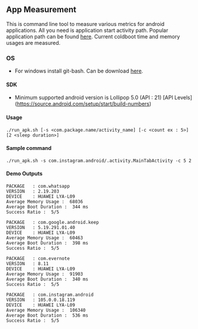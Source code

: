 ## App Measurement

This is command line tool to measure various metrics for android applications. All you need is application start activity path. Popular application path can be found [here](packages.md). Current coldboot time and memory usages are measured.

### OS
  * For windows install git-bash. Can be download [here](http://daringfireball.net/projects/markdown/syntax). 

#### SDK

  * Minimum supported android version is Lollipop 5.0 (API : 21) [API Levels] (https://source.android.com/setup/start/build-numbers)

#### Usage

```
./run_apk.sh [-s <com.package.name/activity_name] [-c <count ex : 5>] [2 <sleep duration>]
```

#### Sample command

```
./run_apk.sh -s com.instagram.android/.activity.MainTabActivity -c 5 2
```

#### Demo Outputs

```
PACKAGE   : com.whatsapp
VERSION   : 2.19.203
DEVICE    : HUAWEI LYA-L09
Average Memory Usage :  68036
Average Boot Duration :  344 ms
Success Ratio :  5/5

PACKAGE   : com.google.android.keep
VERSION   : 5.19.291.01.40
DEVICE    : HUAWEI LYA-L09
Average Memory Usage :  60463
Average Boot Duration :  398 ms
Success Ratio :  5/5

PACKAGE   : com.evernote
VERSION   : 8.11
DEVICE    : HUAWEI LYA-L09
Average Memory Usage :  91903
Average Boot Duration :  340 ms
Success Ratio :  5/5

PACKAGE   : com.instagram.android
VERSION   : 105.0.0.18.119
DEVICE    : HUAWEI LYA-L09
Average Memory Usage :  106340
Average Boot Duration :  536 ms
Success Ratio :  5/5
```

